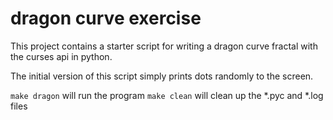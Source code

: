dragon curve exercise
=====================
This project contains a starter script for 
writing a dragon curve fractal with the curses
api in python.

The initial version of this script simply prints
dots randomly to the screen.


`make dragon` will run the program
`make clean` will clean up the *.pyc and *.log files

